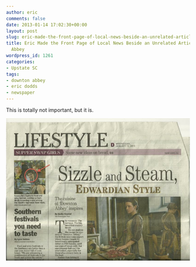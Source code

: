 ```yaml
---
author: eric
comments: false
date: 2013-01-14 17:02:30+00:00
layout: post
slug: eric-made-the-front-page-of-local-news-beside-an-unrelated-article-about-downton-abbey
title: Eric Made the Front Page of Local News Beside an Unrelated Article About Downton
  Abbey
wordpress_id: 1261
categories:
- Upstate SC
tags:
- downton abbey
- eric dodds
- newspaper
---
```


This is totally not important, but it is. 

[![](/images/blog/2013/01/eric-greenville-news-1.9.131.jpg)](/images/blog/2013/01/eric-greenville-news-1.9.131.jpg)

